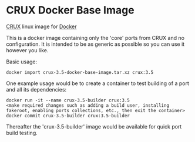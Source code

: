 # CRUX Docker Base Image

[CRUX](https://crux.nu/) linux image for [Docker](https://www.docker.com)

This is a docker image containing only the 'core' ports from CRUX and no configuration. It is intended to be as generic as possible so you can use it however you like.

Basic usage:
```
docker import crux-3.5-docker-base-image.tar.xz crux:3.5
```

One example usage would be to create a container to test building of a port and all its dependencies:
```
docker run -it --name crux-3.5-builder crux:3.5
<make required changes such as adding a build user, installing fakeroot, enabling ports collections, etc., then exit the container>
docker commit crux-3.5-builder crux:3.5-builder
```

Thereafter the 'crux-3.5-builder' image would be available for quick port build testing.

